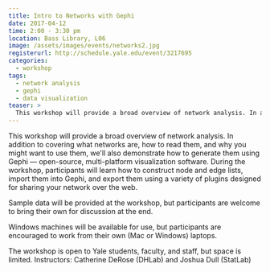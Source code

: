 ```yaml
---
title: Intro to Networks with Gephi
date: 2017-04-12
time: 2:00 - 3:30 pm
location: Bass Library, L06
image: /assets/images/events/networks2.jpg
registerurl: http://schedule.yale.edu/event/3217695
categories:
  - workshop
tags:
  - network analysis
  - gephi
  - data visualization
teaser: >
  This workshop will provide a broad overview of network analysis. In addition to covering what networks are, how to read them, and why you might want to use them, we'll also demonstrate how to generate them using Gephi — open-source, multi-platform visualization software.
---
```


This workshop will provide a broad overview of network analysis. In addition to covering what networks are, how to read them, and why you might want to use them, we'll also demonstrate how to generate them using Gephi — open-source, multi-platform visualization software. During the workshop, participants will learn how to construct node and edge lists, import them into Gephi, and export them using a variety of plugins designed for sharing your network over the web. 

Sample data will be provided at the workshop, but participants are welcome to bring their own for discussion at the end.

Windows machines will be available for use, but participants are encouraged to work from their own (Mac or Windows) laptops. 

The workshop is open to Yale students, faculty, and staff, but space is limited. Instructors: Catherine DeRose (DHLab) and Joshua Dull (StatLab)
